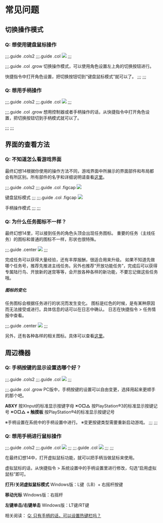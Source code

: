 # 常见问题

## 切换操作模式

### Q: 想使用键盘鼠标操作

;;;.guide .cols2
;;;.guide .col
![](./faq.assets/f6af86aa10790fa9bb9649f256afc1049ec9d0.jpg)
;;;

;;;.guide .col .grow
切换操作模式，可以使用角色设置左上角的切换按钮进行。

快捷指令中打开角色设置，把切换按钮切到“键盘鼠标模式”就可以了。
;;;
;;;

### Q: 想用手柄操作

;;;.guide .cols2
;;;.guide .col
![](./faq.assets/48731cb8e728cd5076ba694b9a6551e17ecc7c.jpg)
;;;

;;;.guide .col .grow
想用控制器或者手柄操作的话，从快捷指令中打开角色设置，把切换按钮切到手柄模式就可以了。

<!-- ※PlayStation®4では、コントローラー操作モードがデフォルト設定になっています。 -->
;;;
;;;

## 界面的查看方法

### Q: 不知道怎么看游戏界面

最终幻想14根据你使用的操作方法不同，游戏界面中所展示的界面部件和布局都会有所区别。所有部件的名字和详细说明请查看[这里](/uiguide/know/#category-know-hud)。

;;;.guide .cols2
;;;.guide .col .figcap
![](./faq.assets/e50360ed08e9a4e2c935c27464e0169ab09df4.jpg)

键盘鼠标模式
;;;
;;;.guide .col .figcap
![](./faq.assets/7d905e1eaba784998091c7d770c58d4fd124c2.jpg)

手柄操作模式
;;;
;;;

### Q: 为什么任务图标不一样？

最终幻想14里，可以接到任务的角色头顶会出现任务图标。
重要的任务（主线任务）的图标和普通的图标不一样，形状也很特殊。

;;;.guide .center
![](./faq.assets/35b20a15267018c7739b0458c476d6f5f2da91.jpg)
;;;

完成任务可以获得大量经验，还有丰厚报酬<!-- 鬼信哦 -->，很适合用来升级。
如果不知道先做哪个任务号，推荐先推进主线任务。另外也推荐“开放功能任务”，完成后可以获得专属陆行鸟、开放新的迷宫等等，会开放各种各样的新功能，不要忘记做这些任务哦。

##### 图标的变化

任务图标会根据任务进行的状况而发生变化。
图标是红色的时候，是有某种原因而无法接受或进行。具体信息的话可以在日志中确认。
日志在快捷指令 > 任务情报中查看。

;;;.guide .center
![](./faq.assets/73d9b43dd0062292aad79f3e39d7f70afb55c8.jpg)
;;;

另外，还有各种各样的相关图标。具体可以查看[这里](https://jp.finalfantasyxiv.com/lodestone/playguide/win/view/#g_npc)。

## 周辺機器
<!-- 
### Q: PlayStation®4で、マウスやキーボードは使えるの？

はい。PlayStation®4に対応しているUSBまたはBluetooth マウス、キーボードでの利用が可能です。 -->

### Q: 手柄按键的显示设置选哪个好？

;;;.guide .cols2
;;;.guide .col
![](./faq.assets/7982fde78996e78f6bf63deec986a29e083931.jpg)
;;;

;;;.guide .col .grow
PC版中，手柄按键的设置可以自由变更，选择用起来更顺手的那个吧。

**ABXY**
按XInput的标准显示按键字母
**×○□△**
按PlayStation®3的标准显示按键记号
**×○□△ + 触摸板**
按PlayStation®4的标准显示按键记号


※手柄设置在系统中的手柄设置中进行。
※变更按键类型需要重新启动游戏。
;;;
;;;

### Q: 想用手柄进行鼠标操作


;;;.guide .cols2
;;;.guide .col
![](./faq.assets/fb7ada3aa74da68150717ca563a67d3201198a.jpg)
;;;
;;;.guide .col
![](./faq.assets/a95edf4696f3afc3b6b1f9e69eaee605678f6d.jpg)
;;;
;;;

在最终幻想14中，打开虚拟鼠标功能，就可以把手柄当做鼠标来使用。

虚拟鼠标的话，从快捷指令 > 系统设置中的手柄设置里进行修改，勾选“启用虚拟鼠标”即可。

<!-- ※PlayStation®4版では、タッチパッドからでもマウス操作が行えます。 -->

**打开/关闭虚拟鼠标模式**
Windows版：L键（LB）+ 右摇杆按键  
<!-- PlayStation®4版：L1ボタン+R3ボタン -->

**移动光标**
Windows版：右摇杆  
<!-- PlayStation®4版：右スティック -->

**左键单击/右键单击**
Windows版：LT键/RT键  
<!-- PlayStation®4版：L2ボタン/R2ボタン -->

相关阅读：
[Q: 只有手柄的话，可以设置热键栏吗？](/uiguide/know/#entry-hotbar_pad_registration)
